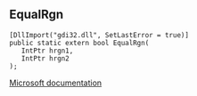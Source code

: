 ## EqualRgn

```
[DllImport("gdi32.dll", SetLastError = true)]
public static extern bool EqualRgn(
   IntPtr hrgn1,
   IntPtr hrgn2
);
```

[Microsoft documentation](https://docs.microsoft.com/en-us/windows/win32/api/wingdi/nf-wingdi-equalrgn)
